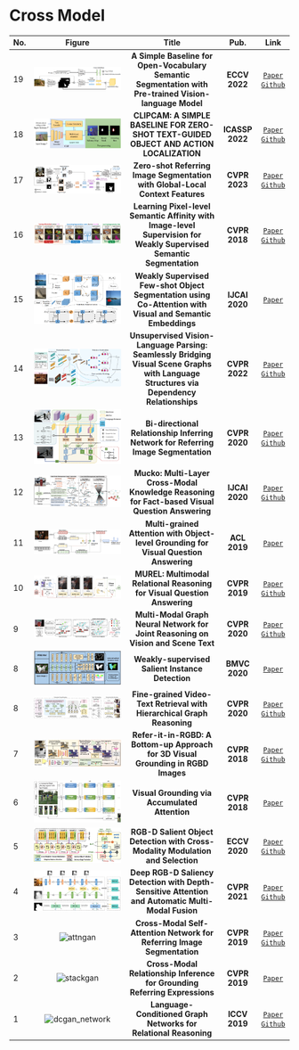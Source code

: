 # Cross Model

|No.   |Figure   |Title   |Pub.  |Link|         
|:----|:-----:|:-----:|:-----:|:---:|
|19|![bi](IM/ov.png)|__A Simple Baseline for Open-Vocabulary Semantic Segmentation with Pre-trained Vision-language Model__|__ECCV 2022__|[`Paper`](https://arxiv.org/abs/2112.14757) [`Github`](https://github.com/MendelXu/zsseg.baseline)|
|18|![bi](IM/clipcam.png)|__CLIPCAM: A SIMPLE BASELINE FOR ZERO-SHOT TEXT-GUIDED OBJECT AND ACTION LOCALIZATION__|__ICASSP 2022__|[`Paper`](https://ieeexplore.ieee.org/document/9747841) [`Github`](https://github.com/aiiu-lab/CLIPCAM)| 
|17|![bi](IM/zeroshot.png)|__Zero-shot Referring Image Segmentation with Global-Local Context Features__|__CVPR 2023__|[`Paper`](https://openaccess.thecvf.com/content/CVPR2023/papers/Yu_Zero-Shot_Referring_Image_Segmentation_With_Global-Local_Context_Features_CVPR_2023_paper.pdf) [`Github`](https://github.com/Seonghoon-Yu/Zero-shot-RIS)|
|16|![bi](IM/affinitynet.png)|__Learning Pixel-level Semantic Affinity with Image-level Supervision for Weakly Supervised Semantic Segmentation__|__CVPR 2018__|[`Paper`](https://openaccess.thecvf.com/content_cvpr_2018/papers/Ahn_Learning_Pixel-Level_Semantic_CVPR_2018_paper.pdf) [`Github`](https://github.com/jiwoon-ahn/psa)|
|15|![bi](IM/IJCAI20.png)|__Weakly Supervised Few-shot Object Segmentation using Co-Attention with Visual and Semantic Embeddings__|__IJCAI 2020__|[`Paper`](https://arxiv.org/abs/2001.09540)|
|14|![bi](IM/parse.png)|__Unsupervised Vision-Language Parsing: Seamlessly Bridging Visual Scene Graphs with Language Structures via Dependency Relationships__|__CVPR 2022__|[`Paper`](https://openaccess.thecvf.com/content/CVPR2022/papers/Lou_Unsupervised_Vision-Language_Parsing_Seamlessly_Bridging_Visual_Scene_Graphs_With_Language_CVPR_2022_paper.pdf) [`Github`](https://github.com/bigai-research/VLGAE)|
|13|![bi](IM/bi.png)|__Bi-directional Relationship Inferring Network for Referring Image Segmentation__|__CVPR 2020__|[`Paper`](https://openaccess.thecvf.com/content_CVPR_2020/papers/Hu_Bi-Directional_Relationship_Inferring_Network_for_Referring_Image_Segmentation_CVPR_2020_paper.pdf) [`Github`](https://github.com/fengguang94/CVPR2020-BRINet)|
|12|![multigrained](IM/Mucko.png)|__Mucko: Multi-Layer Cross-Modal Knowledge Reasoning for Fact-based Visual Question Answering__|__IJCAI 2020__|[`Paper`](https://www.ijcai.org/proceedings/2020/0153.pdf) [`Github`](https://github.com/astro-zihao/mucko)|
|11|![multigrained](IM/multigrained.png)|__Multi-grained Attention with Object-level Grounding for Visual Question Answering__|__ACL 2019__|[`Paper`](https://aclanthology.org/P19-1349.pdf)|
|10|![MUREL](IM/MUREL.png)|__MUREL: Multimodal Relational Reasoning for Visual Question Answering__|__CVPR 2019__|[`Paper`](https://openaccess.thecvf.com/content_CVPR_2019/papers/Cadene_MUREL_Multimodal_Relational_Reasoning_for_Visual_Question_Answering_CVPR_2019_paper.pdf) [`Github`](https://github.com/Cadene/murel.bootstrap.pytorch)|
|9|![mmgnn](IM/mmgnn.png)|__Multi-Modal Graph Neural Network for Joint Reasoning on Vision and Scene Text__|__CVPR 2020__|[`Paper`](https://arxiv.org/abs/2003.13962) [`Github`](https://github.com/ricolike/mmgnn_textvqa)|
|8|![wssis](IM/wssis.png)|__Weakly-supervised Salient Instance Detection__|__BMVC 2020__|[`Paper`](https://www.bmvc2020-conference.com/assets/papers/0430.pdf)|
|8|![referit](IM/finegrained.png)|__Fine-grained Video-Text Retrieval with Hierarchical Graph Reasoning__|__CVPR 2020__|[`Paper`](https://openaccess.thecvf.com/content_CVPR_2020/papers/Chen_Fine-Grained_Video-Text_Retrieval_With_Hierarchical_Graph_Reasoning_CVPR_2020_paper.pdf) [`Github`](https://unclemedm.github.io/Refer-it-in-RGBD/)|
|7|![referit](IM/referit.png)|__Refer-it-in-RGBD: A Bottom-up Approach for 3D Visual Grounding in RGBD Images__|__CVPR 2018__|[`Paper`](https://openaccess.thecvf.com/content/CVPR2021/papers/Liu_Refer-It-in-RGBD_A_Bottom-Up_Approach_for_3D_Visual_Grounding_in_RGBD_CVPR_2021_paper.pdf) [`Github`](https://unclemedm.github.io/Refer-it-in-RGBD/)|
|6|![accumulate](IM/accumulate.png)|__Visual Grounding via Accumulated Attention__|__CVPR 2018__|[`Paper`](https://openaccess.thecvf.com/content_cvpr_2018/papers/Deng_Visual_Grounding_via_CVPR_2018_paper.pdf)|
|5|![Modulation](IM/Modulation.png)|__RGB-D Salient Object Detection with Cross-Modality Modulation and Selection__|__ECCV 2020__|[`Paper`](https://www.ecva.net/papers/eccv_2020/papers_ECCV/papers/123530222.pdf) [`Github`](https://li-chongyi.github.io/Proj_ECCV20)|
|4|![depthsensitive](IM/depthsensitive.png)|__Deep RGB-D Saliency Detection with Depth-Sensitive Attention and Automatic Multi-Modal Fusion__|__CVPR 2021__|[`Paper`](https://openaccess.thecvf.com/content/CVPR2021/papers/Sun_Deep_RGB-D_Saliency_Detection_With_Depth-Sensitive_Attention_and_Automatic_Multi-Modal_CVPR_2021_paper.pdf) [`Github`](https://github.com/sunpeng1996/DSA2F) |
|3|![attngan](IM/RIS.png)|__Cross-Modal Self-Attention Network for Referring Image Segmentation__|__CVPR 2019__|[`Paper`](http://openaccess.thecvf.com/content_CVPR_2019/papers/Ye_Cross-Modal_Self-Attention_Network_for_Referring_Image_Segmentation_CVPR_2019_paper.pdf) [`Github`](https://github.com/NanWangAC/CMSA-Net) |
|2|![stackgan](IM/RE1.png)|__Cross-Modal Relationship Inference for Grounding Referring Expressions__|__CVPR 2019__|[`Paper`](http://openaccess.thecvf.com/content_CVPR_2019/papers/Yang_Cross-Modal_Relationship_Inference_for_Grounding_Referring_Expressions_CVPR_2019_paper.pdf) |
|1|![dcgan_network](IM/RR.png)|__Language-Conditioned Graph Networks for Relational Reasoning__|__ICCV 2019__|[`Paper`](https://arxiv.org/pdf/1905.04405.pdf) [`Github`](https://github.com/ronghanghu/lcgn) |

